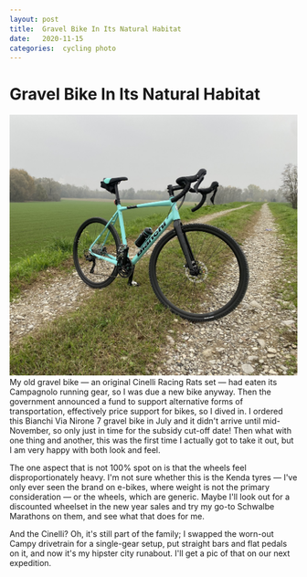 ```yaml
---
layout: post
title:  Gravel Bike In Its Natural Habitat 
date:   2020-11-15 
categories:  cycling photo 
---
```


# Gravel Bike In Its Natural Habitat


![](/images/IMG_1481.jpg)
My old gravel bike — an original Cinelli Racing Rats set — had eaten its Campagnolo running gear, so I was due a new bike anyway. Then the government announced a fund to support alternative forms of transportation, effectively price support for bikes, so I dived in. I ordered this Bianchi Via Nirone 7 gravel bike in July and it didn't arrive until mid-November, so only just in time for the subsidy cut-off date! Then what with one thing and another, this was the first time I actually got to take it out, but I am very happy with both look and feel.

The one aspect that is not 100% spot on is that the wheels feel disproportionately heavy. I'm not sure whether this is the Kenda tyres — I've only ever seen the brand on e-bikes, where weight is not the primary consideration — or the wheels, which are generic. Maybe I'll look out for a discounted wheelset in the new year sales and try my go-to Schwalbe Marathons on them, and see what that does for me.

And the Cinelli? Oh, it's still part of the family; I swapped the worn-out Campy drivetrain for a single-gear setup, put straight bars and flat pedals on it, and now it's my hipster city runabout. I'll get a pic of that on our next expedition.

